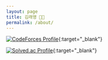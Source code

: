 ```yaml
---
layout: page
title: 김래영 👨‍💻
permalink: /about/
---
```

[![CodeForces Profile](https://cf.leed.at?id=hayyee)](https://codeforces.com/profile/hayyee){:target="_blank"}

[![Solved.ac Profile](http://mazassumnida.wtf/api/generate_badge?boj=skepo)](https://solved.ac/skepo){:target="_blank"}

